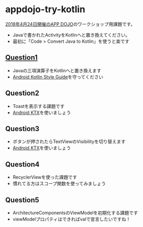 # appdojo-try-kotlin

[2018年4月24日開催のAPP DOJO](https://events.withgoogle.com/app-dojo-april-2018-2nd/)のワークショップ用課題です。

- Javaで書かれたActivityをKotlinへと置き換えてください。
- 最初に「Code > Convert Java to Kotlin」を使うと楽です

## [Question1](app/src/main/java/jp/satorufujiwara/trykotlin/question/Question1Activity.java)

- Javaの三項演算子をKotlinへと置き換えます
- [Android Kotlin Style Guide](https://android.github.io/kotlin-guides/style.html)を守ってください

## Question2

- Toastを表示する課題です
- [Android KTX](https://github.com/android/android-ktx)を使いましょう

## Question3

- ボタンが押されたらTextViewのVisibilityを切り替えます
- [Android KTX](https://github.com/android/android-ktx)を使いましょう

## Question4

- RecyclerViewを使った課題です
- 慣れてる方はスコープ関数を使ってみましょう

## Question5

- ArchitectureComponentsのViewModelを初期化する課題です
- viewModelプロパティはできればvalで宣言したいですね！
